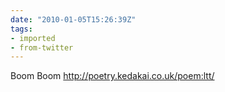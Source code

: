 ```yaml
---
date: "2010-01-05T15:26:39Z"
tags:
- imported
- from-twitter
---
```

Boom Boom http://poetry.kedakai.co.uk/poem:ltt/
